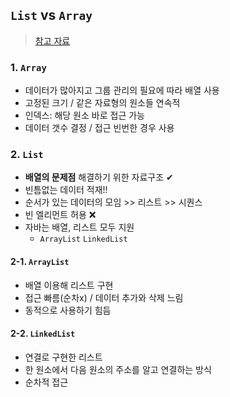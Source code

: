 ## `List` vs `Array`
> [참고 자료](https://jy-tblog.tistory.com/38)


### 1. `Array`
- 데이터가 많아지고 그룹 관리의 필요에 따라 배열 사용
- 고정된 크기 / 같은 자료형의 원소들 연속적 
- 인덱스: 해당 원소 바로 접근 가능
- 데이터 갯수 결정 / 접근 빈번한 경우 사용

### 2. `List`
- __배열의 문제점__ 해결하기 위한 자료구조 ✔
- 빈틈없는 데이터 적재!!
- 순서가 있는 데이터의 모임 >> 리스트 >> 시퀀스
- 빈 엘리먼트 허용 ❌
- 자바는 배열, 리스트 모두 지원
  - `ArrayList` `LinkedList`

#### 2-1. `ArrayList`
- 배열 이용해 리스트 구현
- 접근 빠름(순차x) / 데이터 추가와 삭제 느림
- 동적으로 사용하기 힘듬

#### 2-2. `LinkedList`
- 연결로 구현한 리스트
- 한 원소에서 다음 원소의 주소를 알고 연결하는 방식
- 순차적 접근
